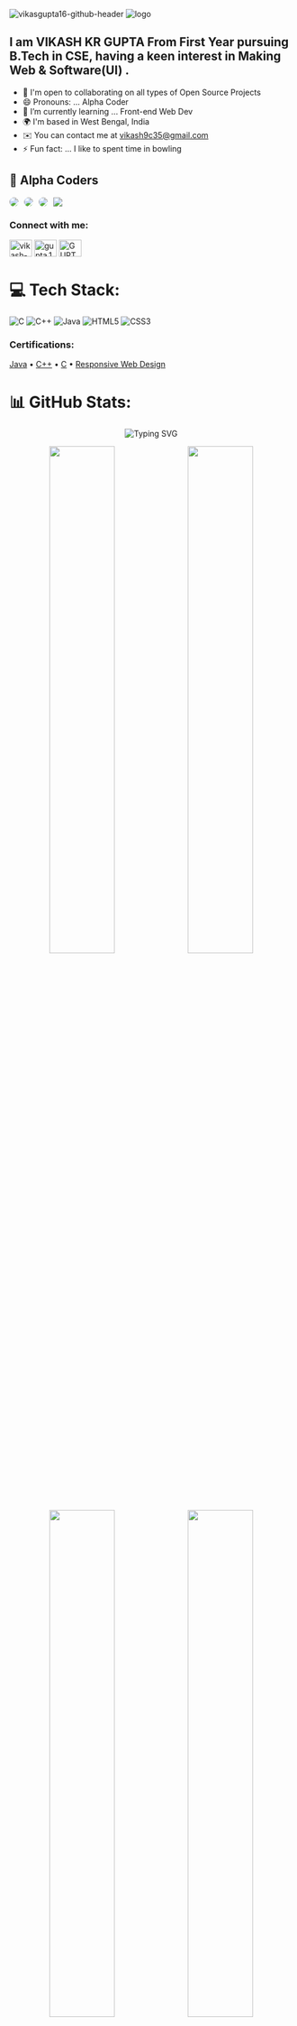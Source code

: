 ![vikasgupta16-github-header](https://user-images.githubusercontent.com/74038190/225813708-98b745f2-7d22-48cf-9150-083f1b00d6c9.gif)
![logo](https://repository-images.githubusercontent.com/588181932/e36ec678-7984-4cdd-8e4c-a3932772ff8e)

## I am VIKASH KR GUPTA From First Year pursuing B.Tech in CSE, having a keen interest in Making Web & Software(UI) .

- 🤝 I'm open to collaborating on all types of Open Source Projects
- 😄 Pronouns: ... Alpha Coder
- 🌱 I’m currently learning ... Front-end Web Dev
- 🌍 I'm based in West Bengal, India
- ✉️ You can contact me at [vikash9c35@gmail.com](mailto:vikash9c35@gmail.com)
- ⚡ Fun fact: ... I like to spent time in bowling 



## 👥 Alpha Coders

<div style="display: flex; gap: 10px; flex-wrap: wrap;">
  <a href="https://github.com/Dealer-09" target="_blank">
    <img src="https://img.shields.io/badge/Team%20Member-Archisman_Pal-orange?style=flat&logo=github" style="border-radius: 25px;">
  </a>
  <a href="https://github.com/vikashgupta16" target="_blank">
    <img src="https://img.shields.io/badge/Team%20Member-Vikash_Gupta-green?style=flat&logo=github" style="border-radius: 25px;">
  </a>
  <a href="https://github.com/Rouvik" target="_blank">
    <img src="https://img.shields.io/badge/Team%20Member-Rouvik_Maji-red?style=flat&logo=github" style="border-radius: 25px;">
  </a>
  <a href="https://github.com/PixelPioneer404" target="_blank">
    <img src="https://img.shields.io/badge/Team%20Member-Rajbeer_Saha-blue?style="border-radius: 35px;">
  </a>
</div>


<h3 align="left">Connect with me:</h3>
<p align="left">
<a href="https://in.linkedin.com/in/vikash-gupta-16devlop/" target="_blank"><img align="center" src="https://raw.githubusercontent.com/rahuldkjain/github-profile-readme-generator/master/src/images/icons/Social/linked-in-alt.svg" alt="vikash-gupta" height="30" width="40" /></a>
<a href="https://www.instagram.com/gupta.16.vikash/" target="_blank"><img align="center" src="https://raw.githubusercontent.com/rahuldkjain/github-profile-readme-generator/master/src/images/icons/Social/instagram.svg" alt="gupta.16.vikash" height="30" width="40" /></a>
<a href="https://x.com/GUPTA16VIKASH" target="_blank"><img align="center" src="https://raw.githubusercontent.com/rahuldkjain/github-profile-readme-generator/master/src/images/icons/Social/twitter.svg" alt="GUPTA16VIKASH" height="30" width="40" /></a>
</p>

# 💻 Tech Stack:
![C](https://img.shields.io/badge/c-%2300599C.svg?style=for-the-badge&logo=c&logoColor=white) 
![C++](https://img.shields.io/badge/c++-%2300599C.svg?style=for-the-badge&logo=c%2B%2B&logoColor=white)
![Java](https://img.shields.io/badge/java-%23ED8B00.svg?style=for-the-badge&logo=openjdk&logoColor=white) 
![HTML5](https://img.shields.io/badge/html5-%23E34F26.svg?style=for-the-badge&logo=html5&logoColor=white) 
![CSS3](https://img.shields.io/badge/css3-%231572B6.svg?style=for-the-badge&logo=css3&logoColor=white)

<h3 align="left">Certifications:</h3>
<p align="left">
  <a href="https://www.sololearn.com/certificates/CC-5FGBA17C" target="_blank">Java</a> •
  <a href="https://www.sololearn.com/certificates/CC-DNE7TQVC" target="_blank">C++</a> •
  <a href="https://api2.sololearn.com/v2/certificates/CC-WE3LZMJN/image/png?t=638778043204501570" target="_blank">C</a> •
  <a href="https://freecodecamp.org/certification/VikashKumarGupta/responsive-web-design" target="_blank">Responsive Web Design</a>
</p>

# 📊 GitHub Stats:

<!-- Typing effect SVG Header -->
<p align="center">
  <picture>
    <source media="(prefers-color-scheme: dark)" srcset="https://readme-typing-svg.herokuapp.com?font=Fira+Code&size=24&pause=1000&color=00F7FF&width=435&lines=Welcome+to+Vikash's+GitHub!;Check+out+my+stats+below...">
    <source media="(prefers-color-scheme: light)" srcset="https://readme-typing-svg.herokuapp.com?font=Fira+Code&size=24&pause=1000&color=1E40AF&width=435&lines=Welcome+to+Vikash's+GitHub!;Check+out+my+stats+below...">
    <img src="https://readme-typing-svg.herokuapp.com?font=Fira+Code&size=24&pause=1000&color=00F7FF&width=435&lines=Welcome+to+Vikash's+GitHub!;Check+out+my+stats+below..." alt="Typing SVG">
  </picture>
</p>

<p align="center">
  <picture>
    <source media="(prefers-color-scheme: dark)" srcset="https://github-readme-stats.vercel.app/api?username=vikashgupta16&show_icons=true&theme=dark&hide_border=true">
    <source media="(prefers-color-scheme: light)" srcset="https://github-readme-stats.vercel.app/api?username=vikashgupta16&show_icons=true&theme=default&hide_border=true">
    <img src="https://github-readme-stats.vercel.app/api?username=vikashgupta16&show_icons=true&theme=dark&hide_border=true" width="48%">
  </picture>
  <picture>
    <source media="(prefers-color-scheme: dark)" srcset="https://github-readme-streak-stats.herokuapp.com/?user=vikashgupta16&theme=dark&hide_border=true">
    <source media="(prefers-color-scheme: light)" srcset="https://github-readme-streak-stats.herokuapp.com/?user=vikashgupta16&theme=default&hide_border=true">
    <img src="https://github-readme-streak-stats.herokuapp.com/?user=vikashgupta16&theme=dark&hide_border=true" width="48%">
  </picture>
</p>

<p align="center">
  <picture>
    <source media="(prefers-color-scheme: dark)" srcset="https://github-readme-stats.vercel.app/api/top-langs/?username=vikashgupta16&layout=compact&theme=dark&hide_border=true">
    <source media="(prefers-color-scheme: light)" srcset="https://github-readme-stats.vercel.app/api/top-langs/?username=vikashgupta16&layout=compact&theme=default&hide_border=true">
    <img src="https://github-readme-stats.vercel.app/api/top-langs/?username=vikashgupta16&layout=compact&theme=dark&hide_border=true" width="48%">
  </picture>
  <picture>
    <source media="(prefers-color-scheme: dark)" srcset="https://github-readme-activity-graph.vercel.app/graph?username=vikashgupta16&theme=github-dark&hide_border=true&area=true">
    <source media="(prefers-color-scheme: light)" srcset="https://github-readme-activity-graph.vercel.app/graph?username=vikashgupta16&theme=github-light&hide_border=true&area=true">
    <img src="https://github-readme-activity-graph.vercel.app/graph?username=vikashgupta16&theme=github-dark&hide_border=true&area=true" width="48%">
  </picture>
</p>

## 🐍 Watch my contribution graph get eaten by a rainbow snake!

<div align="center">
  <style>
    .rainbow-glow {
      width: fit-content;
      border-radius: 30px;
      padding: 10px;
      animation: rainbowGlow 5s linear infinite;
    }

    @keyframes rainbowGlow {
      0% { box-shadow: 0 0 10px #ff0000, 0 0 20px #ff0000, 0 0 30px #ff7f00; }
      25% { box-shadow: 0 0 10px #ffff00, 0 0 20px #00ff00, 0 0 30px #0000ff; }
      50% { box-shadow: 0 0 10px #4b0082, 0 0 20px #8f00ff, 0 0 30px #ff0000; }
      75% { box-shadow: 0 0 10px #ff7f00, 0 0 20px #ffff00, 0 0 30px #00ff00; }
      100% { box-shadow: 0 0 10px #0000ff, 0 0 20px #4b0082, 0 0 30px #8f00ff; }
    }
  </style>

  <div class="rainbow-glow">
    <picture>
      <source media="(prefers-color-scheme: dark)" srcset="https://raw.githubusercontent.com/vikashgupta16/vikashgupta16/output/github-snake-dark.svg">
      <source media="(prefers-color-scheme: light)" srcset="https://raw.githubusercontent.com/vikashgupta16/vikashgupta16/output/github-snake.svg">
      <img alt="GitHub Snake Animation" src="https://raw.githubusercontent.com/vikashgupta16/vikashgupta16/output/github-snake.svg" style="border-radius: 20px;">
    </picture>
  </div>
</div>

## Profile Views
<a href="https://github.com/vikashgupta16">
  <img height="30" title="Counter" src="https://komarev.com/ghpvc/?username=vikashgupta16&style=flat-square&color=blue" />
</a>